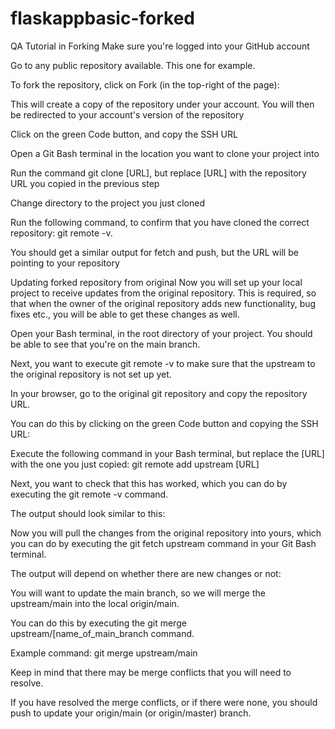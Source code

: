 # flaskappbasic-forked
QA Tutorial in Forking
Make sure you're logged into your GitHub account

Go to any public repository available. This one for example.

To fork the repository, click on Fork (in the top-right of the page):

This will create a copy of the repository under your account.
You will then be redirected to your account's version of the repository

Click on the green Code button, and copy the SSH URL


Open a Git Bash terminal in the location you want to clone your project into

Run the command git clone [URL], but replace [URL] with the repository URL you copied in the previous step

Change directory to the project you just cloned

Run the following command, to confirm that you have cloned the correct repository: git remote -v.

You should get a similar output for fetch and push, but the URL will be pointing to your repository


Updating forked repository from original
Now you will set up your local project to receive updates from the original repository. This is required, so that when
the owner of the original repository adds new functionality, bug fixes etc., you will be able to get these changes as well.

Open your Bash terminal, in the root directory of your project. You should be able to see that you're on the main branch.

Next, you want to execute git remote -v to make sure that the upstream to the original repository is not set up yet.


In your browser, go to the original git repository and copy the repository URL.

You can do this by clicking on the green Code button and copying the SSH URL:


Execute the following command in your Bash terminal, but replace the [URL] with the one you just copied: git remote add upstream [URL]

Next, you want to check that this has worked, which you can do by executing the git remote -v command.

The output should look similar to this:


Now you will pull the changes from the original repository into yours, which you can do by executing the git fetch upstream command in your Git Bash terminal.

The output will depend on whether there are new changes or not:


You will want to update the main branch, so we will merge the upstream/main into the local origin/main.

You can do this by executing the git merge upstream/[name_of_main_branch command.

Example command: git merge upstream/main

Keep in mind that there may be merge conflicts that you will need to resolve.

If you have resolved the merge conflicts, or if there were none, you should push to update your origin/main (or origin/master) branch.

